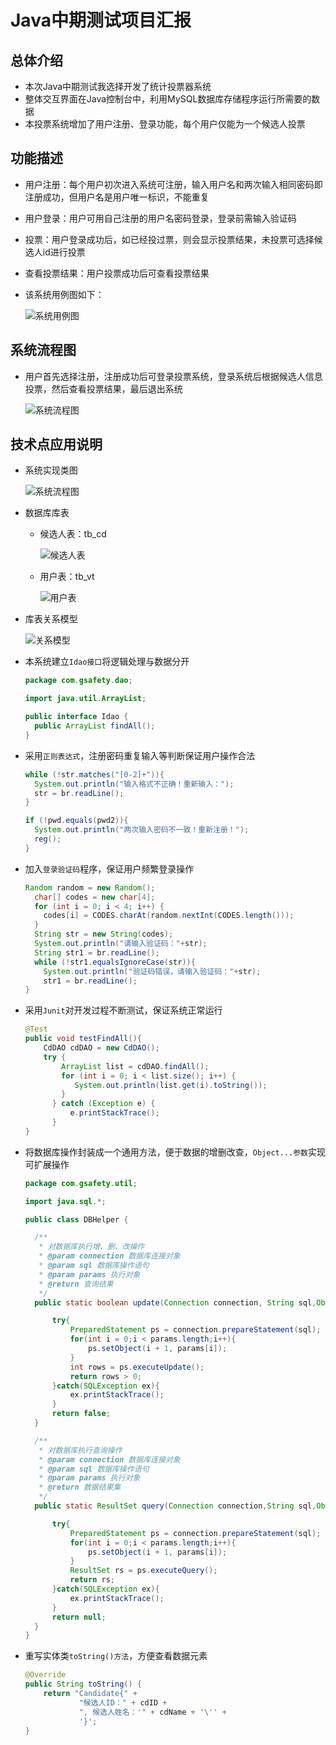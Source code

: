 # Java中期测试项目汇报

## 总体介绍

* 本次Java中期测试我选择开发了统计投票器系统
* 整体交互界面在Java控制台中，利用MySQL数据库存储程序运行所需要的数据
* 本投票系统增加了用户注册、登录功能，每个用户仅能为一个候选人投票

## 功能描述

* 用户注册：每个用户初次进入系统可注册，输入用户名和两次输入相同密码即注册成功，但用户名是用户唯一标识，不能重复
* 用户登录：用户可用自己注册的用户名密码登录，登录前需输入验证码
* 投票：用户登录成功后，如已经投过票，则会显示投票结果，未投票可选择候选人id进行投票
* 查看投票结果：用户投票成功后可查看投票结果
* 该系统用例图如下：

  ![系统用例图](pic/0514_1.png)

## 系统流程图

* 用户首先选择注册，注册成功后可登录投票系统，登录系统后根据候选人信息投票，然后查看投票结果，最后退出系统

  ![系统流程图](pic/0514_2.png)

## 技术点应用说明

* 系统实现类图

  ![系统流程图](pic/0514_3.png)

* 数据库库表

  * 候选人表：tb_cd

    ![候选人表](pic/0515_3.png)

  * 用户表：tb_vt

    ![用户表](pic/0515_4.png)

* 库表关系模型

  ![关系模型](pic/0515_5.png)

* 本系统建立`Idao接口`将逻辑处理与数据分开

  ```java
  package com.gsafety.dao;

  import java.util.ArrayList;

  public interface Idao {
    public ArrayList findAll();
  }
  ```

* 采用`正则表达式`，注册密码重复输入等判断保证用户操作合法

  ```java
  while (!str.matches("[0-2]+")){
    System.out.println("输入格式不正确！重新输入：");
    str = br.readLine();
  }
  ```

  ```java
  if (!pwd.equals(pwd2)){
    System.out.println("两次输入密码不一致！重新注册！");
    reg();
  }
  ```

* 加入`登录验证码`程序，保证用户频繁登录操作

  ```java
  Random random = new Random();
    char[] codes = new char[4];
    for (int i = 0; i < 4; i++) {
      codes[i] = CODES.charAt(random.nextInt(CODES.length()));
    }
    String str = new String(codes);
    System.out.println("请输入验证码："+str);
    String str1 = br.readLine();
    while (!str1.equalsIgnoreCase(str)){
      System.out.println("验证码错误，请输入验证码："+str);
      str1 = br.readLine();
  }
  ```

* 采用`Junit`对开发过程不断测试，保证系统正常运行

  ```java
  @Test
  public void testFindAll(){
      CdDAO cdDAO = new CdDAO();
      try {
          ArrayList list = cdDAO.findAll();
          for (int i = 0; i < list.size(); i++) {
             System.out.println(list.get(i).toString());
          }
        } catch (Exception e) {
            e.printStackTrace();
        }
  }
  ```

* 将数据库操作封装成一个通用方法，便于数据的增删改查，`Object...参数`实现可扩展操作

  ```java
  package com.gsafety.util;

  import java.sql.*;

  public class DBHelper {

    /**
     * 对数据库执行增、删、改操作
     * @param connection 数据库连接对象
     * @param sql 数据库操作语句
     * @param params 执行对象
     * @return 查询结果
     */
    public static boolean update(Connection connection, String sql,Object... params){

        try{
            PreparedStatement ps = connection.prepareStatement(sql);
            for(int i = 0;i < params.length;i++){
                ps.setObject(i + 1, params[i]);
            }
            int rows = ps.executeUpdate();
            return rows > 0;
        }catch(SQLException ex){
            ex.printStackTrace();
        }
        return false;
    }

    /**
     * 对数据库执行查询操作
     * @param connection 数据库连接对象
     * @param sql 数据库操作语句
     * @param params 执行对象
     * @return 数据结果集
     */
    public static ResultSet query(Connection connection,String sql,Object... params){

        try{
            PreparedStatement ps = connection.prepareStatement(sql);
            for(int i = 0;i < params.length;i++){
                ps.setObject(i + 1, params[i]);
            }
            ResultSet rs = ps.executeQuery();
            return rs;
        }catch(SQLException ex){
            ex.printStackTrace();
        }
        return null;
    }
  }
  ```

* 重写实体类`toString()方法`，方便查看数据元素

  ```java
  @Override
  public String toString() {
      return "Candidate{" +
              "候选人ID：" + cdID +
              ", 候选人姓名：'" + cdName + '\'' +
              '}';
  }
  ```
